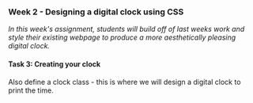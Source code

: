 ### Week 2 - Designing a digital clock using CSS

*In this week's assignment, students will build off of last weeks work and style their existing webpage to produce a more aesthetically pleasing digital clock.*

#### Task 3: Creating your clock

Also define a clock class - this is where we will design a digital clock to print the time.

